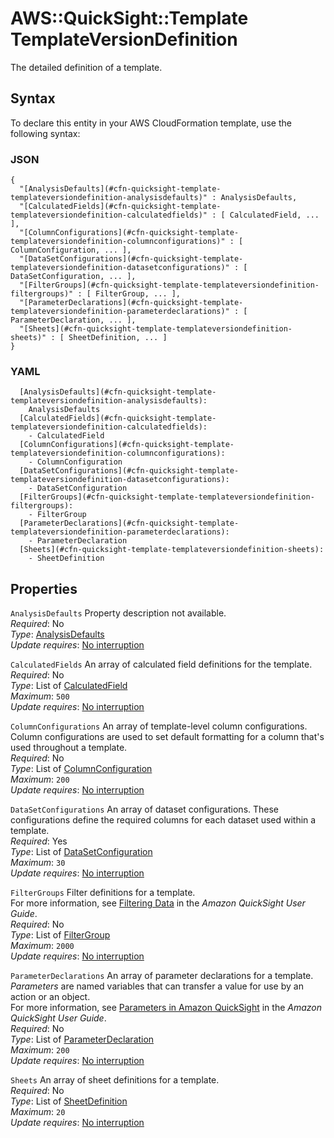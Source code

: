 # AWS::QuickSight::Template TemplateVersionDefinition<a name="aws-properties-quicksight-template-templateversiondefinition"></a>

The detailed definition of a template\.

## Syntax<a name="aws-properties-quicksight-template-templateversiondefinition-syntax"></a>

To declare this entity in your AWS CloudFormation template, use the following syntax:

### JSON<a name="aws-properties-quicksight-template-templateversiondefinition-syntax.json"></a>

```
{
  "[AnalysisDefaults](#cfn-quicksight-template-templateversiondefinition-analysisdefaults)" : AnalysisDefaults,
  "[CalculatedFields](#cfn-quicksight-template-templateversiondefinition-calculatedfields)" : [ CalculatedField, ... ],
  "[ColumnConfigurations](#cfn-quicksight-template-templateversiondefinition-columnconfigurations)" : [ ColumnConfiguration, ... ],
  "[DataSetConfigurations](#cfn-quicksight-template-templateversiondefinition-datasetconfigurations)" : [ DataSetConfiguration, ... ],
  "[FilterGroups](#cfn-quicksight-template-templateversiondefinition-filtergroups)" : [ FilterGroup, ... ],
  "[ParameterDeclarations](#cfn-quicksight-template-templateversiondefinition-parameterdeclarations)" : [ ParameterDeclaration, ... ],
  "[Sheets](#cfn-quicksight-template-templateversiondefinition-sheets)" : [ SheetDefinition, ... ]
}
```

### YAML<a name="aws-properties-quicksight-template-templateversiondefinition-syntax.yaml"></a>

```
  [AnalysisDefaults](#cfn-quicksight-template-templateversiondefinition-analysisdefaults): 
    AnalysisDefaults
  [CalculatedFields](#cfn-quicksight-template-templateversiondefinition-calculatedfields): 
    - CalculatedField
  [ColumnConfigurations](#cfn-quicksight-template-templateversiondefinition-columnconfigurations): 
    - ColumnConfiguration
  [DataSetConfigurations](#cfn-quicksight-template-templateversiondefinition-datasetconfigurations): 
    - DataSetConfiguration
  [FilterGroups](#cfn-quicksight-template-templateversiondefinition-filtergroups): 
    - FilterGroup
  [ParameterDeclarations](#cfn-quicksight-template-templateversiondefinition-parameterdeclarations): 
    - ParameterDeclaration
  [Sheets](#cfn-quicksight-template-templateversiondefinition-sheets): 
    - SheetDefinition
```

## Properties<a name="aws-properties-quicksight-template-templateversiondefinition-properties"></a>

`AnalysisDefaults`  <a name="cfn-quicksight-template-templateversiondefinition-analysisdefaults"></a>
Property description not available\.  
*Required*: No  
*Type*: [AnalysisDefaults](aws-properties-quicksight-template-analysisdefaults.md)  
*Update requires*: [No interruption](https://docs.aws.amazon.com/AWSCloudFormation/latest/UserGuide/using-cfn-updating-stacks-update-behaviors.html#update-no-interrupt)

`CalculatedFields`  <a name="cfn-quicksight-template-templateversiondefinition-calculatedfields"></a>
An array of calculated field definitions for the template\.  
*Required*: No  
*Type*: List of [CalculatedField](aws-properties-quicksight-template-calculatedfield.md)  
*Maximum*: `500`  
*Update requires*: [No interruption](https://docs.aws.amazon.com/AWSCloudFormation/latest/UserGuide/using-cfn-updating-stacks-update-behaviors.html#update-no-interrupt)

`ColumnConfigurations`  <a name="cfn-quicksight-template-templateversiondefinition-columnconfigurations"></a>
 An array of template\-level column configurations\. Column configurations are used to set default formatting for a column that's used throughout a template\.   
*Required*: No  
*Type*: List of [ColumnConfiguration](aws-properties-quicksight-template-columnconfiguration.md)  
*Maximum*: `200`  
*Update requires*: [No interruption](https://docs.aws.amazon.com/AWSCloudFormation/latest/UserGuide/using-cfn-updating-stacks-update-behaviors.html#update-no-interrupt)

`DataSetConfigurations`  <a name="cfn-quicksight-template-templateversiondefinition-datasetconfigurations"></a>
An array of dataset configurations\. These configurations define the required columns for each dataset used within a template\.  
*Required*: Yes  
*Type*: List of [DataSetConfiguration](aws-properties-quicksight-template-datasetconfiguration.md)  
*Maximum*: `30`  
*Update requires*: [No interruption](https://docs.aws.amazon.com/AWSCloudFormation/latest/UserGuide/using-cfn-updating-stacks-update-behaviors.html#update-no-interrupt)

`FilterGroups`  <a name="cfn-quicksight-template-templateversiondefinition-filtergroups"></a>
Filter definitions for a template\.  
For more information, see [Filtering Data](https://docs.aws.amazon.com/quicksight/latest/user/filtering-visual-data.html) in the *Amazon QuickSight User Guide*\.   
*Required*: No  
*Type*: List of [FilterGroup](aws-properties-quicksight-template-filtergroup.md)  
*Maximum*: `2000`  
*Update requires*: [No interruption](https://docs.aws.amazon.com/AWSCloudFormation/latest/UserGuide/using-cfn-updating-stacks-update-behaviors.html#update-no-interrupt)

`ParameterDeclarations`  <a name="cfn-quicksight-template-templateversiondefinition-parameterdeclarations"></a>
An array of parameter declarations for a template\.  
 *Parameters* are named variables that can transfer a value for use by an action or an object\.  
For more information, see [Parameters in Amazon QuickSight](https://docs.aws.amazon.com/quicksight/latest/user/parameters-in-quicksight.html) in the *Amazon QuickSight User Guide*\.   
*Required*: No  
*Type*: List of [ParameterDeclaration](aws-properties-quicksight-template-parameterdeclaration.md)  
*Maximum*: `200`  
*Update requires*: [No interruption](https://docs.aws.amazon.com/AWSCloudFormation/latest/UserGuide/using-cfn-updating-stacks-update-behaviors.html#update-no-interrupt)

`Sheets`  <a name="cfn-quicksight-template-templateversiondefinition-sheets"></a>
An array of sheet definitions for a template\.  
*Required*: No  
*Type*: List of [SheetDefinition](aws-properties-quicksight-template-sheetdefinition.md)  
*Maximum*: `20`  
*Update requires*: [No interruption](https://docs.aws.amazon.com/AWSCloudFormation/latest/UserGuide/using-cfn-updating-stacks-update-behaviors.html#update-no-interrupt)
